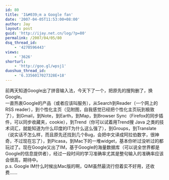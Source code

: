 ```yaml
---
id: 80
title: 'I&#039;m a Google fan'
date: '2007-04-05T11:53:00+08:00'
author: Jay
layout: post
guid: 'http://ijay.net.cn/log/?p=80'
permalink: /2007/04/05/80
dsq_thread_id:
    - '4270596443'
views:
    - '3626'
shorturl:
    - 'http://goo.gl/wpsj1'
duoshuo_thread_id:
    - '6.3356017027328E+18'
---
```


<div>前两天知道Google出了拼音输入法，今天下了一个，把原先的搜狗删了，换Google。</div>
<div>一直热衷Google的产品（或者应该叫服务），从Search到Reader（一个网上的RSS reader），到个性化主页（见附图，自我感觉已经把个性化主页玩到极致了），到Gmail，到Note，到Earth，到Map，到Browser Sync（Firefox的同步插件，可以同步收藏夹，cookie），到Trend（你可以试着用Trend搜 Java 之类的技术词汇，就能知道为什么印度的IT为什么这么强了），到Groups，到Translate（说实话不怎么样，而且原先还找到几个Bug，会把中文译成阿拉伯数字，很神奇，不过现在忘了），到Picasa，到Mac下的一堆widget，基本你听过没听过的都玩过了。现在Google又出了IM，基于Google的海量数据库（可以说全世界都是Google的信息提供者），经过一段时间的学习准确率尤其是整句输入的准确率应该会很高，期待中。</div>
<div> </div>
<div>p.s. Google IM什么时候出Mac版的啊，QIM虽然最流行但着实不好用，还收费……</div>